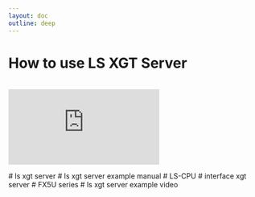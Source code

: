 ```yaml
---
layout: doc
outline: deep
---
```


# How to use LS XGT Server

<br>

<iframe class="iframe-resources" src="https://rainbowco-my.sharepoint.com/:p:/g/personal/hyoin_rainbow-robotics_com/EYn9PL_70OBCrSmPxo5g0dIBX1QHsMK8K8NVTcL30Z8w0w?e=QlKqz8&amp;action=embedview&amp;wdbipreview=true&amp;wdAr=1.7777777777777777" frameborder="0"></iframe>

\# ls xgt server
\# ls xgt server example manual
\# LS-CPU
\# interface xgt server
\# FX5U series
\# ls xgt server example video
